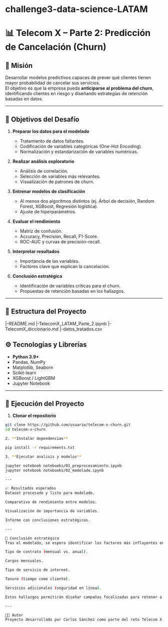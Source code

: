 # challenge3-data-science-LATAM
# 📊 Telecom X – Parte 2: Predicción de Cancelación (Churn)

## 🎯 Misión
Desarrollar modelos predictivos capaces de prever qué clientes tienen mayor probabilidad de cancelar sus servicios.  
El objetivo es que la empresa pueda **anticiparse al problema del churn**, identificando clientes en riesgo y diseñando estrategias de retención basadas en datos.

---

## 🧠 Objetivos del Desafío
1. **Preparar los datos para el modelado**
   - Tratamiento de datos faltantes.
   - Codificación de variables categóricas (One-Hot Encoding).
   - Normalización y estandarización de variables numéricas.

2. **Realizar análisis exploratorio**
   - Análisis de correlación.
   - Selección de variables más relevantes.
   - Visualización de patrones de churn.

3. **Entrenar modelos de clasificación**
   - Al menos dos algoritmos distintos (ej. Árbol de decisión, Random Forest, XGBoost, Regresión logística).
   - Ajuste de hiperparámetros.

4. **Evaluar el rendimiento**
   - Matriz de confusión.
   - Accuracy, Precision, Recall, F1-Score.
   - ROC-AUC y curvas de precisión-recall.

5. **Interpretar resultados**
   - Importancia de las variables.
   - Factores clave que explican la cancelación.

6. **Conclusión estratégica**
   - Identificación de variables críticas para el churn.
   - Propuestas de retención basadas en los hallazgos.

---

## 📂 Estructura del Proyecto

|-README.md
|-TelecomX_LATAM_Parte_2.ipynb
|-TelecomX_diccionario.md
|-datos_tratados.csv

## ⚙️ Tecnologías y Librerías
- **Python 3.9+**
- Pandas, NumPy
- Matplotlib, Seaborn
- Scikit-learn
- XGBoost / LightGBM
- Jupyter Notebook

---

## 🚀 Ejecución del Proyecto

1. **Clonar el repositorio**
```bash
git clone https://github.com/usuario/telecom-x-churn.git
cd telecom-x-churn

2. **Instalar dependencias**

pip install -r requirements.txt

3. **Ejecutar analisis y modelos**

jupyter notebook notebooks/01_preprocesamiento.ipynb
jupyter notebook notebooks/02_modelado.ipynb

---

📈 Resultados esperados
Dataset procesado y listo para modelado.

Comparativa de rendimiento entre modelos.

Visualización de importancia de variables.

Informe con conclusiones estratégicas.

---

📝 Conclusión estratégica
Tras el modelado, se espera identificar los factores más influyentes en la cancelación, como:

Tipo de contrato (mensual vs. anual).

Cargos mensuales.

Tipo de servicio de internet.

Tenure (tiempo como cliente).

Servicios adicionales (seguridad en línea).

Estos hallazgos permitirán diseñar campañas focalizadas para retener a clientes en riesgo y reducir la tasa de churn.

---

👨‍💻 Autor
Proyecto desarrollado por Carlos Sánchez como parte del reto Telecom X – Predicción de Churn.
